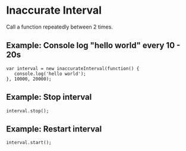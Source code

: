 # Inaccurate Interval
Call a function repeatedly between 2 times.

## Example: Console log "hello world" every 10 - 20s
```JS
var interval = new inaccurateInterval(function() {
   console.log('hello world');
}, 10000, 20000);
```

## Example: Stop interval
```JS
interval.stop();
```

## Example: Restart interval
```JS
interval.start();
```
